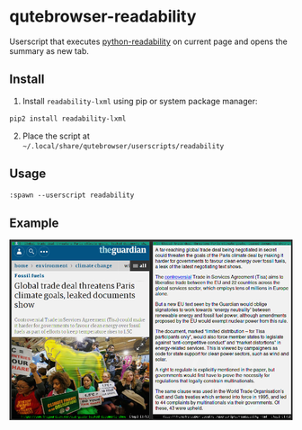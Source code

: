 # qutebrowser-readability

Userscript that executes [python-readability](https://github.com/buriy/python-readability) on current page and opens the summary as new tab.

## Install

1. Install `readability-lxml` using pip or system package manager:
```bash
pip2 install readability-lxml
```
2. Place the script at `~/.local/share/qutebrowser/userscripts/readability`


## Usage

```
:spawn --userscript readability

```

## Example

![example](qutebrowser-readability.png)